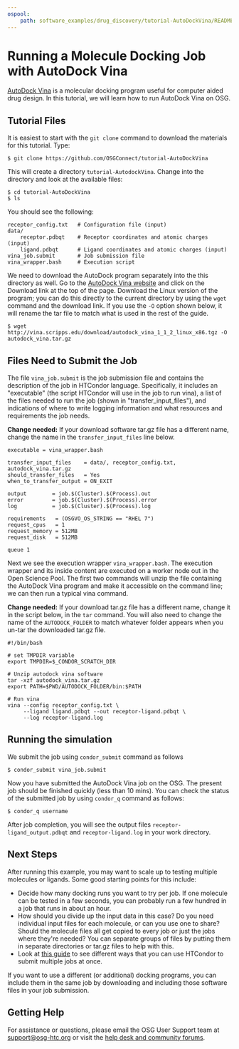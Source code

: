 ```yaml
---
ospool:
    path: software_examples/drug_discovery/tutorial-AutoDockVina/README.md
---
```


# Running a Molecule Docking Job with AutoDock Vina

[AutoDock Vina](http://vina.scripps.edu/) is a molecular docking program useful for computer aided drug design.  In this tutorial, we will learn how to run AutoDock Vina on OSG.  

## Tutorial Files 

It is easiest to start with the `git clone` command to download the materials for this tutorial. Type:

	$ git clone https://github.com/OSGConnect/tutorial-AutoDockVina

This will create a directory `tutorial-AutodockVina`. Change into the directory and look at the available files: 

	$ cd tutorial-AutoDockVina
	$ ls

You should see the following: 

	receptor_config.txt   # Configuration file (input)
	data/
		receptor.pdbqt    # Receptor coordinates and atomic charges (input)
		ligand.pdbqt      # Ligand coordinates and atomic charges (input)
	vina_job.submit       # Job submission file
	vina_wrapper.bash     # Execution script

We need to download the AutoDock program separately into the this directory as well. Go 
to the [AutoDock Vina website](http://vina.scripps.edu/) and click on the Download link at the top of the page. Download the Linux version of the program; you can do this directly to the current directory by using the `wget` command and the download link. If you use the 
`-O` option shown below, it will rename the tar file to match what is used in the rest of the guide. 

	$ wget http://vina.scripps.edu/download/autodock_vina_1_1_2_linux_x86.tgz -O autodock_vina.tar.gz

## Files Need to Submit the Job

The file `vina_job.submit` is the job submission file and contains the description of the job in HTCondor language. Specifically, it includes an "executable" (the script HTCondor will use in the job to run vina), a list of the files needed to run the job (shown in "transfer_input_files"), and indications of where to write logging information and what resources and requirements the job needs. 

**Change needed:** If your download software tar.gz file has a different name, change the name in the `transfer_input_files` line below. 

	executable = vina_wrapper.bash

	transfer_input_files    = data/, receptor_config.txt, autodock_vina.tar.gz
	should_transfer_files   = Yes
	when_to_transfer_output = ON_EXIT

	output        = job.$(Cluster).$(Process).out
	error         = job.$(Cluster).$(Process).error
	log           = job.$(Cluster).$(Process).log

	requirements   = (OSGVO_OS_STRING == "RHEL 7")
	request_cpus   = 1
	request_memory = 512MB
	request_disk   = 512MB

	queue 1


Next we see the execution wrapper  `vina_wrapper.bash`. The execution wrapper and its inside content are executed on a worker node out in the Open Science Pool. The first two commands will unzip the file containing the AutoDock Vina program and make it accessible on the command line; we can then run a typical vina command. 

**Change needed:** If your download tar.gz file has a different name, change it in the 
script below, in the `tar` command. You will also need to change the name of the `AUTODOCK_FOLDER` to match whatever folder appears when you un-tar the downloaded tar.gz file. 

	#!/bin/bash

	# set TMPDIR variable
	export TMPDIR=$_CONDOR_SCRATCH_DIR

	# Unzip autodock vina software
	tar -xzf autodock_vina.tar.gz
	export PATH=$PWD/AUTODOCK_FOLDER/bin:$PATH

	# Run vina
	vina --config receptor_config.txt \
		 --ligand ligand.pdbqt --out receptor-ligand.pdbqt \
		 --log receptor-ligand.log

	
## Running the simulation
		
We submit the job using `condor_submit` command as follows

	$ condor_submit vina_job.submit
	
Now you have submitted the AutoDock Vina job on the OSG.  The present job should be finished quickly (less than 10 mins). You can check the status of the submitted job by using `condor_q` command as follows:

	$ condor_q username

After job completion, you will see the output files `receptor-ligand_output.pdbqt` and `receptor-ligand.log` in your work directory.

## Next Steps

After running this example, you may want to scale up to testing multiple molecules or ligands. Some good starting points for this include: 

- Decide how many docking runs you want to try per job. If one molecule can be tested in a few seconds, you can probably run a few hundred in a job that runs in about an hour. 
- How should you divide up the input data in this case? Do you need individual input files for each molecule, or can you use one to share? Should the molecule files all get copied to every job or just the jobs where they're needed? You can separate groups of files by putting them in separate directories or tar.gz files to help with this. 
- Look at [this guide](https://portal.osg-htc.org/documentation/software_examples_for_osg/python/tutorial-ScalingUp-Python/) to see different ways that you can use HTCondor to submit multiple jobs at once. 

If you want to use a different (or additional) docking programs, you can include them in the same job by downloading and including those software files in your job submission. 

## Getting Help

For assistance or questions, please email the OSG User Support team at [support@osg-htc.org](mailto:support@osg-htc.org) or visit the [help desk and community forums](https://portal.osg-htc.org/documentation/).

